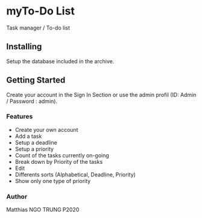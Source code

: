 # myTo-Do List

Task manager / To-do list 

## Installing

Setup the database included in the archive.

## Getting Started

Create your account in the Sign In Section or use the admin profil (ID: Admin / Password : admin).

### Features

* Create your own account
* Add a task
* Setup a deadline
* Setup a priority
* Count of the tasks currently on-going
* Break down by Priority of the tasks
* Edit 
* Differents sorts (Alphabetical, Deadline, Priority)
* Show only one type of priority

### Author

Matthias NGO TRUNG
P2020
